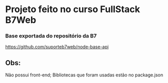 # Projeto feito no curso FullStack B7Web

### Base exportada do repositório da B7
https://github.com/suporteb7web/node-base-api

## Obs:
Não possui front-end;
Bibliotecas que foram usadas estão no package.json
